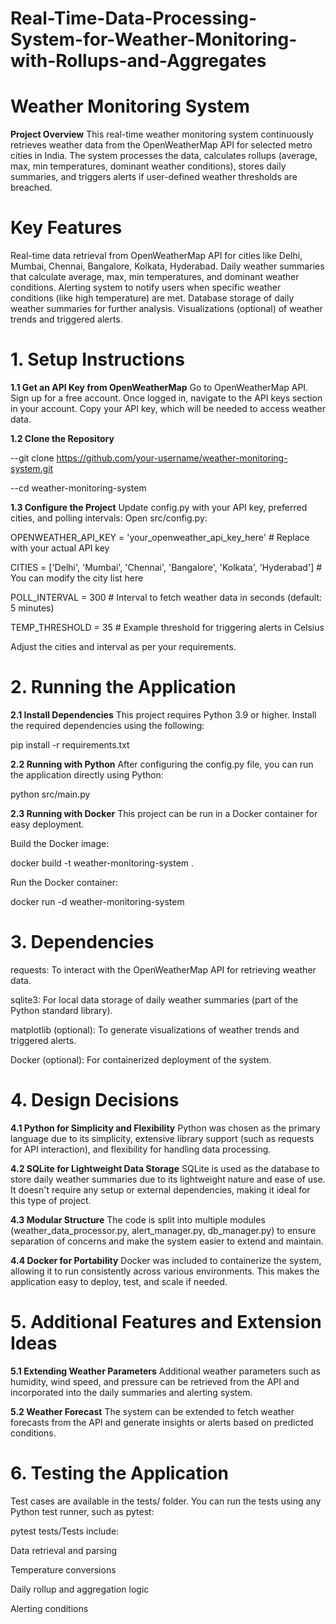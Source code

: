 # Real-Time-Data-Processing-System-for-Weather-Monitoring-with-Rollups-and-Aggregates
# Weather Monitoring System

**Project Overview**
This real-time weather monitoring system continuously retrieves weather data from the OpenWeatherMap API for selected metro cities in India. The system processes the data, calculates rollups (average, max, min temperatures, dominant weather conditions), stores daily summaries, and triggers alerts if user-defined weather thresholds are breached.

# Key Features
Real-time data retrieval from OpenWeatherMap API for cities like Delhi, Mumbai, Chennai, Bangalore, Kolkata, Hyderabad.
Daily weather summaries that calculate average, max, min temperatures, and dominant weather conditions.
Alerting system to notify users when specific weather conditions (like high temperature) are met.
Database storage of daily weather summaries for further analysis.
Visualizations (optional) of weather trends and triggered alerts.
# 1. Setup Instructions

**1.1 Get an API Key from OpenWeatherMap**
Go to OpenWeatherMap API.
Sign up for a free account.
Once logged in, navigate to the API keys section in your account.
Copy your API key, which will be needed to access weather data.

**1.2 Clone the Repository**

--git clone https://github.com/your-username/weather-monitoring-system.git

--cd weather-monitoring-system

**1.3 Configure the Project**
Update config.py with your API key, preferred cities, and polling intervals:
Open src/config.py:

OPENWEATHER_API_KEY = 'your_openweather_api_key_here'  # Replace with your actual API key

CITIES = ['Delhi', 'Mumbai', 'Chennai', 'Bangalore', 'Kolkata', 'Hyderabad']  # You can modify the city list here

POLL_INTERVAL = 300  # Interval to fetch weather data in seconds (default: 5 minutes)

TEMP_THRESHOLD = 35  # Example threshold for triggering alerts in Celsius

Adjust the cities and interval as per your requirements.
# 2. Running the Application
**2.1 Install Dependencies**
This project requires Python 3.9 or higher. Install the required dependencies using the following:

pip install -r requirements.txt

**2.2 Running with Python**
After configuring the config.py file, you can run the application directly using Python:

python src/main.py

**2.3 Running with Docker**
This project can be run in a Docker container for easy deployment.

Build the Docker image:

docker build -t weather-monitoring-system .

Run the Docker container:

docker run -d weather-monitoring-system
# 3. Dependencies
requests: To interact with the OpenWeatherMap API for retrieving weather data.

sqlite3: For local data storage of daily weather summaries (part of the Python standard library).

matplotlib (optional): To generate visualizations of weather trends and triggered alerts.

Docker (optional): For containerized deployment of the system.
# 4. Design Decisions
**4.1 Python for Simplicity and Flexibility**
Python was chosen as the primary language due to its simplicity, extensive library support (such as requests for API interaction), and flexibility for handling data processing.

**4.2 SQLite for Lightweight Data Storage**
SQLite is used as the database to store daily weather summaries due to its lightweight nature and ease of use. It doesn't require any setup or external dependencies, making it ideal for this type of project.

**4.3 Modular Structure**
The code is split into multiple modules (weather_data_processor.py, alert_manager.py, db_manager.py) to ensure separation of concerns and make the system easier to extend and maintain.

**4.4 Docker for Portability**
Docker was included to containerize the system, allowing it to run consistently across various environments. This makes the application easy to deploy, test, and scale if needed.

# 5. Additional Features and Extension Ideas
**5.1 Extending Weather Parameters**
Additional weather parameters such as humidity, wind speed, and pressure can be retrieved from the API and incorporated into the daily summaries and alerting system.

**5.2 Weather Forecast**
The system can be extended to fetch weather forecasts from the API and generate insights or alerts based on predicted conditions.

# 6. Testing the Application

Test cases are available in the tests/ folder. You can run the tests using any Python test runner, such as pytest:

pytest tests/Tests include:

Data retrieval and parsing

Temperature conversions

Daily rollup and aggregation logic

Alerting conditions










